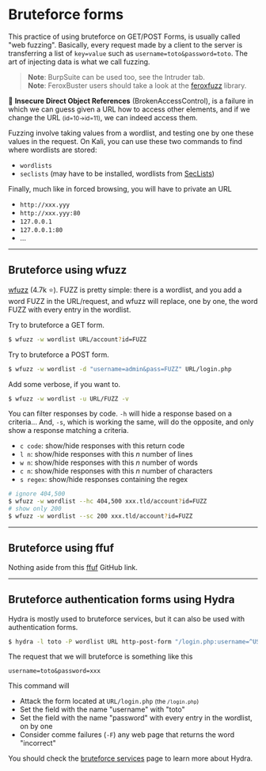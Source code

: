 # Bruteforce forms

<div class="row row-cols-md-2"><div>

This practice of using bruteforce on GET/POST Forms, is usually called "web fuzzing". Basically, every request made by a client to the server is transferring a list of `key=value` such as `username=toto&password=toto`. The art of injecting data is what we call fuzzing.

> **Note**: BurpSuite can be used too, see the Intruder tab.<br>
> **Note**: FeroxBuster users should take a look at the [feroxfuzz](https://github.com/epi052/feroxfuzz/) library.

📌 **Insecure Direct Object References** (BrokenAccessControl), is a failure in which we can guess given a URL how to access other elements, and if we change the URL <small>(id=10$\to$id=11)</small>, we can indeed access them.

</div><div>

Fuzzing involve taking values from a wordlist, and testing one by one these values in the request. On Kali, you can use these two commands to find where wordlists are stored:

* `wordlists`
* `seclists` (may have to be installed, wordlists from [SecLists](https://github.com/danielmiessler/SecLists))

Finally, much like in forced browsing, you will have to private an URL

* `http://xxx.yyy`
* `http://xxx.yyy:80`
* `127.0.0.1`
* `127.0.0.1:80`
* ...
</div></div>

<hr class="sl">

## Bruteforce using wfuzz

<div class="row row-cols-md-2"><div>

[wfuzz](https://github.com/xmendez/wfuzz) (4.7k ⭐). FUZZ is pretty simple: there is a wordlist, and you add a word FUZZ in the URL/request, and wfuzz will replace, one by one, the word FUZZ with every entry in the wordlist.

Try to bruteforce a GET form.

```bash
$ wfuzz -w wordlist URL/account?id=FUZZ
```

Try to bruteforce a POST form.

```bash
$ wfuzz -w wordlist -d "username=admin&pass=FUZZ" URL/login.php
```

Add some verbose, if you want to.

```bash
$ wfuzz -w wordlist -u URL/FUZZ -v
```

</div><div>

You can filter responses by code. `-h` will hide a response based on a criteria... And, `-s`, which is working the same, will do the opposite, and only show a response matching a criteria. 

* `c code`: show/hide responses with this return code
* `l n`: show/hide responses with this $n$ number of lines
* `w n`: show/hide responses with this $n$ number of words
* `c n`: show/hide responses with this $n$ number of characters
* `s regex`: show/hide responses containing the regex

```bash
# ignore 404,500
$ wfuzz -w wordlist --hc 404,500 xxx.tld/account?id=FUZZ
# show only 200
$ wfuzz -w wordlist --sc 200 xxx.tld/account?id=FUZZ
```
</div></div>

<hr class="sr">

## Bruteforce using ffuf

<div class="row row-cols-md-2"><div>

Nothing aside from this [ffuf](https://github.com/ffuf/ffuf) GitHub link.
</div><div>
</div></div>

<hr class="sl">

## Bruteforce authentication forms using Hydra

<div class="row row-cols-md-2"><div>

Hydra is mostly used to bruteforce services, but it can also be used with authentication forms.

```bash
$ hydra -l toto -P wordlist URL http-post-form "/login.php:username=^USER^&password=^PASS^:F=incorrect" -V
```

<p class="mt-3">The request that we will bruteforce is something like this</p>

```none
username=toto&password=xxx
```
</div><div>

This command will

* Attack the form located at `URL/login.php` <small>(the `/login.php`)</small>
* Set the field with the name "username" with "toto"
* Set the field with the name "password" with every entry in the wordlist, on by one
* Consider comme failures (`-F`) any web page that returns the word "incorrect"

You should check the [bruteforce services](../../random/crack_password/services.md) page to learn more about Hydra.
</div></div>